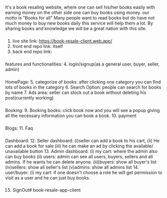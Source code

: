 It's a book resaling website, where one can sell his/her books easily with earning money on the other side one can buy books using money. 
our motto is "Books for all"
Many people want to read books but do have not much money to buy new books daily this service will help them a lot. By sharing books and knowledge we will be a great nation with this site.


###
1. live site link: https://book-resale-client.web.app/
2. front end repo link: itself
3. back end repo link:


###
features and functionalities:
4. login/signup(as a general user, buyer, seller, admin)


###
HomePage: 
5. categorize of books: after clicking one category you can find lots of books in the category
6. Search Option: people can search for books by name
7. Ads area: seller can stock out a book without deleting his post(currently working)


###
Booking:
9. Booking books: click book now and you will see a popup giving all the necessary information you can book a book.
10. payment


###
Blogs:
11. Faq


###
Dashboard: 
12. Seller dashboard: (i)seller can add a book to his cart,
                        (ii) He can add a book for sale
                        (iii) he can make an ad by clicking the available/ unavailable button
13. Admin dashboard: (i) my cart: where the admin also can buy books
                    (ii) users: admin can see all users, buyers, sellers and all admins. If he wants he can delete anyone.
                    (iii)buyers: show all buyer's list
                    (iv)sellers: show all seller's list
                    (v)admins: show all admins list
14. user/buyer: (i) my cart: if one doesn't choose a role he will get permission to visit as a user and he can just buy books.


###
15. SignOut#   b o o k - r e s a l e - a p p - c l i e n t 
 
 
